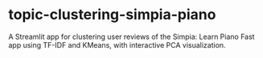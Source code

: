 # topic-clustering-simpia-piano
A Streamlit app for clustering user reviews of the Simpia: Learn Piano Fast  app using TF-IDF and KMeans, with interactive PCA visualization.
